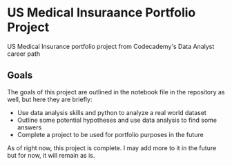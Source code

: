 # US Medical Insuraance Portfolio Project
US Medical Insurance portfolio project from Codecademy's Data Analyst career path
## Goals
The goals of this project are outlined in the notebook file in the repository as well, but here they are briefly:
* Use data analysis skills and python to analyze a real world dataset
* Outline some potential hypotheses and use data analysis to find some answers
* Complete a project to be used for portfolio purposes in the future

As of right now, this project is complete. I may add more to it in the future but for now, it will remain as is.
